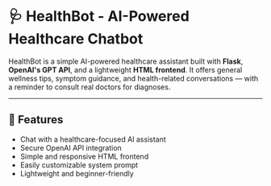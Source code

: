 # 🩺 HealthBot - AI-Powered Healthcare Chatbot

HealthBot is a simple AI-powered healthcare assistant built with **Flask**, **OpenAI's GPT API**, and a lightweight **HTML frontend**. It offers general wellness tips, symptom guidance, and health-related conversations — with a reminder to consult real doctors for diagnoses.

---

## 🧠 Features

- Chat with a healthcare-focused AI assistant
- Secure OpenAI API integration
- Simple and responsive HTML frontend
- Easily customizable system prompt
- Lightweight and beginner-friendly
